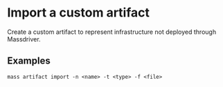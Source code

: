 # Import a custom artifact

Create a custom artifact to represent infrastructure not deployed through Massdriver.

## Examples

```shell
mass artifact import -n <name> -t <type> -f <file>
```
